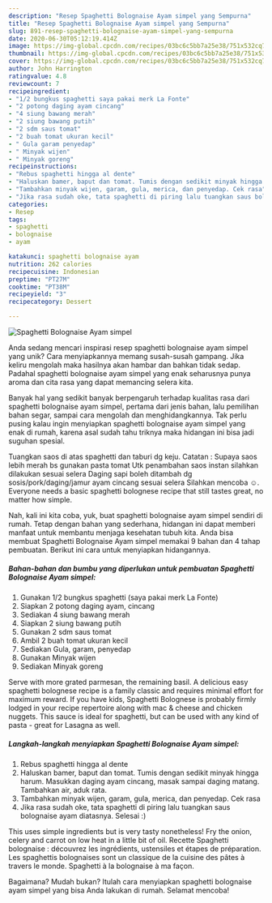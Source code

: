 ```yaml
---
description: "Resep Spaghetti Bolognaise Ayam simpel yang Sempurna"
title: "Resep Spaghetti Bolognaise Ayam simpel yang Sempurna"
slug: 891-resep-spaghetti-bolognaise-ayam-simpel-yang-sempurna
date: 2020-06-30T05:12:19.414Z
image: https://img-global.cpcdn.com/recipes/03bc6c5bb7a25e38/751x532cq70/spaghetti-bolognaise-ayam-simpel-foto-resep-utama.jpg
thumbnail: https://img-global.cpcdn.com/recipes/03bc6c5bb7a25e38/751x532cq70/spaghetti-bolognaise-ayam-simpel-foto-resep-utama.jpg
cover: https://img-global.cpcdn.com/recipes/03bc6c5bb7a25e38/751x532cq70/spaghetti-bolognaise-ayam-simpel-foto-resep-utama.jpg
author: John Harrington
ratingvalue: 4.8
reviewcount: 7
recipeingredient:
- "1/2 bungkus spaghetti saya pakai merk La Fonte"
- "2 potong daging ayam cincang"
- "4 siung bawang merah"
- "2 siung bawang putih"
- "2 sdm saus tomat"
- "2 buah tomat ukuran kecil"
- " Gula garam penyedap"
- " Minyak wijen"
- " Minyak goreng"
recipeinstructions:
- "Rebus spaghetti hingga al dente"
- "Haluskan bamer, baput dan tomat. Tumis dengan sedikit minyak hingga harum. Masukkan daging ayam cincang, masak sampai daging matang. Tambahkan air, aduk rata."
- "Tambahkan minyak wijen, garam, gula, merica, dan penyedap. Cek rasa"
- "Jika rasa sudah oke, tata spaghetti di piring lalu tuangkan saus bolognaise ayam diatasnya. Selesai :)"
categories:
- Resep
tags:
- spaghetti
- bolognaise
- ayam

katakunci: spaghetti bolognaise ayam 
nutrition: 262 calories
recipecuisine: Indonesian
preptime: "PT27M"
cooktime: "PT38M"
recipeyield: "3"
recipecategory: Dessert

---
```



![Spaghetti Bolognaise Ayam simpel](https://img-global.cpcdn.com/recipes/03bc6c5bb7a25e38/751x532cq70/spaghetti-bolognaise-ayam-simpel-foto-resep-utama.jpg)

Anda sedang mencari inspirasi resep spaghetti bolognaise ayam simpel yang unik? Cara menyiapkannya memang susah-susah gampang. Jika keliru mengolah maka hasilnya akan hambar dan bahkan tidak sedap. Padahal spaghetti bolognaise ayam simpel yang enak seharusnya punya aroma dan cita rasa yang dapat memancing selera kita.

Banyak hal yang sedikit banyak berpengaruh terhadap kualitas rasa dari spaghetti bolognaise ayam simpel, pertama dari jenis bahan, lalu pemilihan bahan segar, sampai cara mengolah dan menghidangkannya. Tak perlu pusing kalau ingin menyiapkan spaghetti bolognaise ayam simpel yang enak di rumah, karena asal sudah tahu triknya maka hidangan ini bisa jadi suguhan spesial.

Tuangkan saos di atas spaghetti dan taburi dg keju. Catatan : Supaya saos lebih merah bs gunakan pasta tomat Utk penambahan saos instan silahkan dilakukan sesuai selera Daging sapi boleh ditambah dg sosis/pork/daging/jamur ayam cincang sesuai selera Silahkan mencoba ☺️. Everyone needs a basic spaghetti bolognese recipe that still tastes great, no matter how simple.


Nah, kali ini kita coba, yuk, buat spaghetti bolognaise ayam simpel sendiri di rumah. Tetap dengan bahan yang sederhana, hidangan ini dapat memberi manfaat untuk membantu menjaga kesehatan tubuh kita. Anda bisa membuat Spaghetti Bolognaise Ayam simpel memakai 9 bahan dan 4 tahap pembuatan. Berikut ini cara untuk menyiapkan hidangannya.

<!--inarticleads1-->

##### Bahan-bahan dan bumbu yang diperlukan untuk pembuatan Spaghetti Bolognaise Ayam simpel:

1. Gunakan 1/2 bungkus spaghetti (saya pakai merk La Fonte)
1. Siapkan 2 potong daging ayam, cincang
1. Sediakan 4 siung bawang merah
1. Siapkan 2 siung bawang putih
1. Gunakan 2 sdm saus tomat
1. Ambil 2 buah tomat ukuran kecil
1. Sediakan  Gula, garam, penyedap
1. Gunakan  Minyak wijen
1. Sediakan  Minyak goreng


Serve with more grated parmesan, the remaining basil. A delicious easy spaghetti bolognese recipe is a family classic and requires minimal effort for maximum reward. If you have kids, Spaghetti Bolognese is probably firmly lodged in your recipe repertoire along with mac &amp; cheese and chicken nuggets. This sauce is ideal for spaghetti, but can be used with any kind of pasta - great for Lasagna as well. 

<!--inarticleads2-->

##### Langkah-langkah menyiapkan Spaghetti Bolognaise Ayam simpel:

1. Rebus spaghetti hingga al dente
1. Haluskan bamer, baput dan tomat. Tumis dengan sedikit minyak hingga harum. Masukkan daging ayam cincang, masak sampai daging matang. Tambahkan air, aduk rata.
1. Tambahkan minyak wijen, garam, gula, merica, dan penyedap. Cek rasa
1. Jika rasa sudah oke, tata spaghetti di piring lalu tuangkan saus bolognaise ayam diatasnya. Selesai :)


This uses simple ingredients but is very tasty nonetheless! Fry the onion, celery and carrot on low heat in a little bit of oil. Recette Spaghetti bolognaise : découvrez les ingrédients, ustensiles et étapes de préparation. Les spaghettis bolognaises sont un classique de la cuisine des pâtes à travers le monde. Spaghetti à la bolognaise à ma façon. 

Bagaimana? Mudah bukan? Itulah cara menyiapkan spaghetti bolognaise ayam simpel yang bisa Anda lakukan di rumah. Selamat mencoba!
